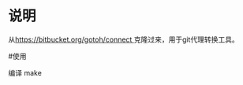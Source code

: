 # 说明

从[https://bitbucket.org/gotoh/connect ](https://bitbucket.org/gotoh/connect )克隆过来，用于git代理转换工具。

#使用

编译
	make